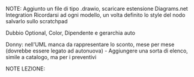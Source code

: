 NOTE:
Aggiunto un file di tipo .drawio, scaricare estensione Diagrams.net Integration
Ricordarsi ad ogni modello, un volta definito lo style del nodo salvarlo sullo scratchpad

Dubbio Optional, Color, Dipendente e gerarchia auto

Donny: nell'UML manca da rappresentare lo sconto, mese per mese (dovrebbe essere legato ad autonuova)
       - Aggiungere una sorta di elenco, simile a catalogo, ma per i preventivi

NOTE LEZIONE: